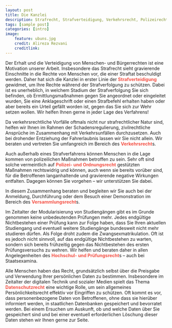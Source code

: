 ```yaml
---
layout: post
title: Die Kanzlei
description: Strafrecht, Strafverteidigung, Verkehrsrecht, Polizeirecht, Ordnungsrecht, Versammlungsrecht, Hochschulrecht, Prüfungsrecht, Datenschutzrecht
tags: [sample post]
categories: [intro]
image:
    feature: ubuns.jpg
    credit: Alireza Rezvani
    creditlink: 
---
```


Der Erhalt und die Verteidigung von Menschen- und Bürgerrechten ist eine Motivation unserer Arbeit. Insbesondere das Strafrecht sieht gravierende Einschnitte in die Rechte von Menschen vor, die einer Straftat beschuldigt werden. Daher hat sich die Kanzlei in erster Linie der <span style="color:#F45145">**Strafverteidigung**</span> gewidmet, um Ihre Rechte während der Strafverfolgung zu schützen. Dabei ist es unerheblich, in welchem Stadium der Strafverfolgung Sie sich befinden, ob Ermittlungsmaßnahmen gegen Sie angeordnet oder eingeleitet wurden, Sie eine Anklageschrift oder einen Strafbefehl erhalten haben oder aber bereits ein Urteil gefällt worden ist, gegen das Sie sich zur Wehr setzen wollen. Wir helfen Ihnen gerne in jeder Lage des Verfahrens!
Da verkehrsrechtliche Vorfälle oftmals nicht nur strafrechtlicher Natur sind, helfen wir Ihnen im Rahmen der Schadensregulierung, zivilrechtliche Ansprüche im Zusammenhang mit Verkehrsunfällen durchzusetzen. Auch bei drohender Entziehung der Fahrerlaubnis lassen wir Sie nicht allein. Wir beraten und vertreten Sie umfangreich im Bereich des <span style="color:#F45145">**Verkehrsrecht**</span>s.
Auch außerhalb eines Strafverfahrens können Menschen in die Lage kommen von polizeilichen Maßnahmen betroffen zu sein. Sehr oft sind solche vermeintlich auf <span style="color:#F45145">**Polizei- und Ordnungsrecht**</span> gestützten Maßnahmen rechtswidrig und können, auch wenn sie bereits vorüber sind, für die Betroffenen langanhaltende und gravierende negative Wirkungen entfalten. Dagegen können Sie vorgehen – wir unterstützen Sie dabei.
In diesem Zusammenhang beraten und begleiten wir Sie auch bei der Anmeldung, Durchführung oder dem Besuch einer Demonstration im Bereich des <span style="color:#F45145">**Versammlungsrecht**</span>s.
Im Zeitalter der Modularisierung von Studiengängen gibt es im Grunde genommen keine unbedeutenden Prüfungen mehr. Jedes endgültige Nichtbestehen einer Prüfung kann zur Folge haben, dass Sie Ihren aktuellen Studiengang und eventuell weitere Studiengänge bundesweit nicht mehr studieren dürfen. Als Folge droht zudem die Zwangsexmatrikulation. Oft ist es jedoch nicht sinnvoll, auf das endgültige Nichtbestehen zu warten, sondern sich bereits frühzeitig gegen das Nichtbestehen des ersten Prüfungsversuchs zu wehren. Wir helfen und beraten daher in allen Angelegenheiten des <span style="color:#F45145">**Hochschul- und Prüfungsrecht**</span>s – auch bei Staatsexamina.
Alle Menschen haben das Recht, grundsätzlich selbst über die Preisgabe und Verwendung Ihrer persönlichen Daten zu bestimmen. Insbesondere im Zeitalter der digitalen Technik und sozialer Medien spielt das Thema <span style="color:#F45145">**Datenschutzrecht**</span> eine wichtige Rolle, um sein allgemeines Persönlichkeitsrecht effektiv vor Eingriffen zu schützen. Oft kommt es vor, dass personenbezogene Daten von Betroffenen, ohne dass sie hierüber informiert werden, in staatlichen Datenbanken gespeichert und bevorratet werden. Bei einem Ersuchen um Auskunft, ob und welche Daten über Sie gespeichert sind und bei einer eventuell erforderlichen Löschung dieser Daten stehen wir Ihnen gerne zur Seite.
